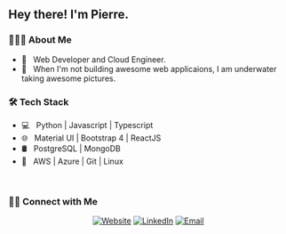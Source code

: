 <h2> Hey there! I'm Pierre.</h2>

<h3> 👨🏻‍💻 About Me </h3>

- 💼 &nbsp; Web Developer and Cloud Engineer.
- 🐠 &nbsp; When I'm not building awesome web applicaions, I am underwater taking awesome pictures.

<h3>🛠 Tech Stack</h3>

- 💻 &nbsp; Python | Javascript | Typescript
- 🌐 &nbsp; Material UI | Bootstrap 4 | ReactJS
- 🛢 &nbsp; PostgreSQL | MongoDB
- 🔧 &nbsp; AWS | Azure | Git | Linux 

<br/>

<h3> 🤝🏻 Connect with Me </h3>

<p align="center">
<a href="https://www.subaquatic-pierre.com/"><img alt="Website" src="https://img.shields.io/badge/:-www.subaquatic--pierre.com-blue?style=flat-square?logoWidth=70&logo=google-chrome"></a>
<a href="https://www.linkedin.com/in/pierre-du-toit-b66193a1/"><img alt="LinkedIn" src="https://img.shields.io/badge/:-Pierre du Toit-blue?style=flat-square&logo=linkedin"></a>
<a href="mailto:subaquatic-pierre@gmail.com"><img alt="Email" src="https://img.shields.io/badge/:-subaquatic--pierre@gmail.com-blue?style=flat-square&logo=gmail"></a>
</p>
